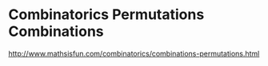
# Combinatorics Permutations Combinations

http://www.mathsisfun.com/combinatorics/combinations-permutations.html


